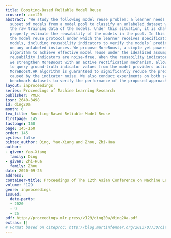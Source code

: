 ```yaml
---
title: Boosting-Based Reliable Model Reuse
crossref: acml20
abstract: 'We study the following model reuse problem: a learner needs to select a
  subset of models from a model pool to classify an unlabeled dataset without accessing
  the raw training data of the models. Under this situation, it is challenging to
  properly estimate the reusability of the models in the pool. In this work, we consider
  the model reuse protocol under which the learner receives specifications of the
  models, including reusability indicators to verify the models’ prediction accuracy
  on any unlabeled instances. We propose MoreBoost, a simple yet powerful boosting
  algorithm to achieve effective model reuse under the idealized assumption that the
  reusability indicators are noise-free. When the reusability indicators are noisy,
  we strengthen MoreBoost with an active rectification mechanism, allowing the learner
  to query ground-truth indicator values from the model providers actively. The resulted
  MoreBoost.AR algorithm is guaranteed to significantly reduce the prediction error
  caused by the indicator noise. We also conduct experiments on both synthetic and
  benchmark datasets to verify the performance of the proposed approaches.'
layout: inproceedings
series: Proceedings of Machine Learning Research
publisher: PMLR
issn: 2640-3498
id: ding20a
month: 0
tex_title: Boosting-Based Reliable Model Reuse
firstpage: 145
lastpage: 160
page: 145-160
order: 145
cycles: false
bibtex_author: Ding, Yao-Xiang and Zhou, Zhi-Hua
author:
- given: Yao-Xiang
  family: Ding
- given: Zhi-Hua
  family: Zhou
date: 2020-09-25
address: 
container-title: Proceedings of The 12th Asian Conference on Machine Learning
volume: '129'
genre: inproceedings
issued:
  date-parts:
  - 2020
  - 9
  - 25
pdf: http://proceedings.mlr.press/v129/ding20a/ding20a.pdf
extras: []
# Format based on citeproc: http://blog.martinfenner.org/2013/07/30/citeproc-yaml-for-bibliographies/
---
```

